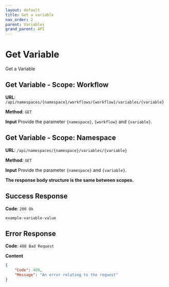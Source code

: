 ```yaml
---
layout: default
title: Get a variable
nav_order: 2
parent: Variables
grand_parent: API
---
```



# Get Variable

Get a Variable

## Get Variable - Scope: Workflow

**URL**: `/api/namespaces/{namespace}/workflows/{workflow}/variables/{variable}`

**Method**: `GET`

**Input**
Provide the parameter `{namespace}`, `{workflow}` and `{variable}`.

## Get Variable - Scope: Namespace

**URL**: `/api/namespaces/{namespace}/variables/{variable}`

**Method**: `GET`

**Input**
Provide the parameter `{namespace}` and `{variable}`.

**The response body structure is the same between scopes.**

## Success Response

**Code**: `200 Ok`
```
example-variable-value
```

## Error Response

**Code**: `400 Bad Request`

**Content**

```json
{
    "Code": 400,
    "Message": "An error relating to the request"
}
```